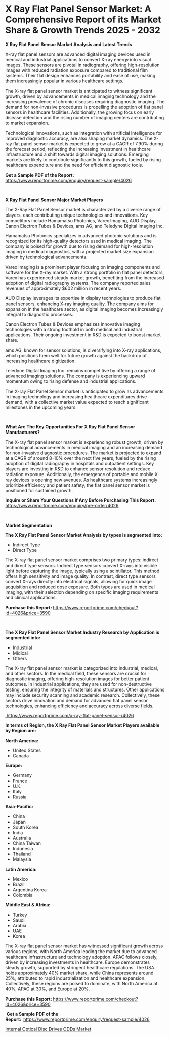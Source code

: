 <p><h1>X Ray Flat Panel Sensor Market: A Comprehensive Report of its Market Share & Growth Trends 2025 - 2032</h1></p><p><strong>X Ray Flat Panel Sensor Market Analysis and Latest Trends</strong></p>
<p><p>X-ray flat panel sensors are advanced digital imaging devices used in medical and industrial applications to convert X-ray energy into visual images. These sensors are pivotal in radiography, offering high-resolution images with reduced radiation exposure compared to traditional film systems. Their flat design enhances portability and ease of use, making them increasingly popular in various healthcare settings.</p><p>The X-ray flat panel sensor market is anticipated to witness significant growth, driven by advancements in medical imaging technology and the increasing prevalence of chronic diseases requiring diagnostic imaging. The demand for non-invasive procedures is propelling the adoption of flat panel sensors in healthcare facilities. Additionally, the growing focus on early disease detection and the rising number of imaging centers are contributing to market expansion.</p><p>Technological innovations, such as integration with artificial intelligence for improved diagnostic accuracy, are also shaping market dynamics. The X-ray flat panel sensor market is expected to grow at a CAGR of 7.90% during the forecast period, reflecting the increasing investment in healthcare infrastructure and a shift towards digital imaging solutions. Emerging markets are likely to contribute significantly to this growth, fueled by rising healthcare expenditure and the need for efficient diagnostic tools.</p></p>
<p><strong>Get a Sample PDF of the Report:&nbsp;</strong> <a href="https://www.reportprime.com/enquiry/request-sample/4026?utm_campaign=3432&utm_medium=2&utm_source=Github&utm_content=ia&utm_term=18032025&utm_id=x-ray-flat-panel-sensor">https://www.reportprime.com/enquiry/request-sample/4026</a></p>
<p>&nbsp;</p>
<p><strong>X Ray Flat Panel Sensor Major Market Players</strong></p>
<p><p>The X-Ray Flat Panel Sensor market is characterized by a diverse range of players, each contributing unique technologies and innovations. Key competitors include Hamamatsu Photonics, Varex Imaging, AUO Display, Canon Electron Tubes & Devices, ams AG, and Teledyne Digital Imaging Inc. </p><p>Hamamatsu Photonics specializes in advanced photonic solutions and is recognized for its high-quality detectors used in medical imaging. The company is poised for growth due to rising demand for high-resolution imaging in medical diagnostics, with a projected market size expansion driven by technological advancements.</p><p>Varex Imaging is a prominent player focusing on imaging components and software for the X-ray market. With a strong portfolio in flat panel detectors, Varex has experienced steady market growth, benefiting from the increased adoption of digital radiography systems. The company reported sales revenues of approximately $602 million in recent years. </p><p>AUO Display leverages its expertise in display technologies to produce flat panel sensors, enhancing X-ray imaging quality. The company aims for expansion in the healthcare sector, as digital imaging becomes increasingly integral to diagnostic processes.</p><p>Canon Electron Tubes & Devices emphasizes innovative imaging technologies with a strong foothold in both medical and industrial applications. Their ongoing investment in R&D is expected to boost market share.</p><p>ams AG, known for sensor solutions, is diversifying into X-ray applications, which positions them well for future growth against the backdrop of increasing healthcare digitization.</p><p>Teledyne Digital Imaging Inc. remains competitive by offering a range of advanced imaging solutions. The company is experiencing upward momentum owing to rising defense and industrial applications.</p><p>The X-ray Flat Panel Sensor market is anticipated to grow as advancements in imaging technology and increasing healthcare expenditures drive demand, with a collective market value expected to reach significant milestones in the upcoming years.</p></p>
<p>&nbsp;</p>
<p><strong>What Are The Key Opportunities For X Ray Flat Panel Sensor Manufacturers?</strong></p>
<p><p>The X-ray flat panel sensor market is experiencing robust growth, driven by technological advancements in medical imaging and an increasing demand for non-invasive diagnostic procedures. The market is projected to expand at a CAGR of around 8-10% over the next five years, fueled by the rising adoption of digital radiography in hospitals and outpatient settings. Key players are investing in R&D to enhance sensor resolution and reduce radiation exposure. Additionally, the emergence of portable and mobile X-ray devices is opening new avenues. As healthcare systems increasingly prioritize efficiency and patient safety, the flat panel sensor market is positioned for sustained growth.</p></p>
<p><strong>Inquire or Share Your Questions If Any Before Purchasing This Report:</strong> <a href="https://www.reportprime.com/enquiry/pre-order/4026?utm_campaign=3432&utm_medium=2&utm_source=Github&utm_content=ia&utm_term=18032025&utm_id=x-ray-flat-panel-sensor">https://www.reportprime.com/enquiry/pre-order/4026</a></p>
<p>&nbsp;</p>
<p><strong>Market Segmentation</strong></p>
<p><strong>The X Ray Flat Panel Sensor Market Analysis by types is segmented into:</strong></p>
<p><ul><li>Indirect Type</li><li>Direct Type</li></ul></p>
<p><p>The X-ray flat panel sensor market comprises two primary types: indirect and direct type sensors. Indirect type sensors convert X-rays into visible light before capturing the image, typically using a scintillator. This method offers high sensitivity and image quality. In contrast, direct type sensors convert X-rays directly into electrical signals, allowing for quick image acquisition and reduced dose exposure. Both types are used in medical imaging, with their selection depending on specific imaging requirements and clinical applications.</p></p>
<p><strong>Purchase this Report:&nbsp;</strong><a href="https://www.reportprime.com/checkout?id=4026&price=3590&utm_campaign=3432&utm_medium=2&utm_source=Github&utm_content=ia&utm_term=18032025&utm_id=x-ray-flat-panel-sensor">https://www.reportprime.com/checkout?id=4026&price=3590</a></p>
<p>&nbsp;</p>
<p><strong>The X Ray Flat Panel Sensor Market Industry Research by Application is segmented into:</strong></p>
<p><ul><li>Industrial</li><li>Midical</li><li>Others</li></ul></p>
<p><p>The X-ray flat panel sensor market is categorized into industrial, medical, and other sectors. In the medical field, these sensors are crucial for diagnostic imaging, offering high-resolution images for better patient outcomes. In industrial applications, they are used for non-destructive testing, ensuring the integrity of materials and structures. Other applications may include security scanning and academic research. Collectively, these sectors drive innovation and demand for advanced flat panel sensor technologies, enhancing efficiency and accuracy across diverse fields.</p></p>
<p><a href="https://www.reportprime.com/x-ray-flat-panel-sensor-r4026?utm_campaign=3432&utm_medium=2&utm_source=Github&utm_content=ia&utm_term=18032025&utm_id=x-ray-flat-panel-sensor">&nbsp;https://www.reportprime.com/x-ray-flat-panel-sensor-r4026</a></p>
<p><strong>In terms of Region, the X Ray Flat Panel Sensor Market Players available by Region are:</strong></p>
<p>
    <p> <strong> North America: </strong>
        <ul>
            <li>United States</li>
            <li>Canada</li>
        </ul>
        </p> 
    <p> <strong> Europe: </strong>
        <ul>
            <li>Germany</li>
            <li>France</li>
            <li>U.K.</li>
            <li>Italy</li>
            <li>Russia</li>
        </ul>
        </p> 
    <p> <strong> Asia-Pacific: </strong>
        <ul>
            <li>China</li>
            <li>Japan</li>
            <li>South Korea</li>
            <li>India</li>
            <li>Australia</li>
            <li>China Taiwan</li>
            <li>Indonesia</li>
            <li>Thailand</li>
            <li>Malaysia</li>
        </ul>
        </p> 
    <p> <strong> Latin America: </strong>
        <ul>
            <li>Mexico</li>
            <li>Brazil</li>
            <li>Argentina Korea</li>
            <li>Colombia</li>
        </ul>
        </p> 
    <p> <strong> Middle East & Africa: </strong>
        <ul>
            <li>Turkey</li>
            <li>Saudi</li>
            <li>Arabia</li>
            <li>UAE</li>
            <li>Korea</li>
        </ul>
    </p>
    </p>
<p><p>The X-ray flat panel sensor market has witnessed significant growth across various regions, with North America leading the market due to advanced healthcare infrastructure and technology adoption. APAC follows closely, driven by increasing investments in healthcare. Europe demonstrates steady growth, supported by stringent healthcare regulations. The USA holds approximately 40% market share, while China represents around 25%, attributed to rapid industrialization and healthcare expansion. Collectively, these regions are poised to dominate, with North America at 40%, APAC at 30%, and Europe at 20%.</p></p>
<p><strong>Purchase this Report: </strong><a href="https://www.reportprime.com/checkout?id=4026&price=3590&utm_campaign=3432&utm_medium=2&utm_source=Github&utm_content=ia&utm_term=18032025&utm_id=x-ray-flat-panel-sensor">https://www.reportprime.com/checkout?id=4026&price=3590</a></p>
<p>&nbsp;<strong>Get a Sample PDF of the Report:&nbsp;&nbsp;</strong><a href="https://www.reportprime.com/enquiry/request-sample/4026?utm_campaign=3432&utm_medium=2&utm_source=Github&utm_content=ia&utm_term=18032025&utm_id=x-ray-flat-panel-sensor">https://www.reportprime.com/enquiry/request-sample/4026</a></p>
<p><strong></strong></p>
<p><p><a href="https://github.com/pelahotayabe/Market-Research-Report-List-1/blob/main/internal-optical-disc-drives-odds-market.md?utm_campaign=3432&utm_medium=2&utm_source=Github&utm_content=ia&utm_term=18032025&utm_id=x-ray-flat-panel-sensor">Internal Optical Disc Drives ODDs Market</a></p></p>